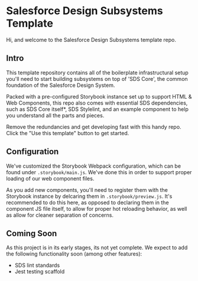 # Salesforce Design Subsystems Template

Hi, and welcome to the Salesforce Design Subsystems template repo.

## Intro

This template repository contains all of the boilerplate infrastructural setup you'll need to start building subsystems on top of 'SDS Core', the common foundation of the Salesforce Design System.

Packed with a pre-configured Storybook instance set up to support HTML & Web Components, this repo also comes with essential SDS dependencies, such as SDS Core itself\*, SDS Stylelint, and an example component to help you understand all the parts and pieces.

Remove the redundancies and get developing fast with this handy repo. Click the "Use this template" button to get started.

## Configuration

We've customized the Storybook Webpack configuration, which can be found under `.storybook/main.js`. We've done this in order to support proper loading of our web component files.

As you add new components, you'll need to register them with the Storybook instance by delcaring them in `.storybook/preview.js`. It's recommended to do this here, as opposed to declaring them in the component JS file itself, to allow for proper hot reloading behavior, as well as allow for cleaner separation of concerns.

## Coming Soon

As this project is in its early stages, its not yet complete. We expect to add the following functionality soon (among other features):

- SDS lint standards
- Jest testing scaffold
